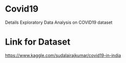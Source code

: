 # Covid19
Details Exploratory Data Analysis on COVID19 dataset
# Link for Dataset
https://www.kaggle.com/sudalairajkumar/covid19-in-india
